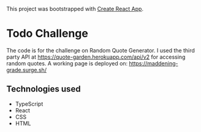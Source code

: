 This project was bootstrapped with [Create React App](https://github.com/facebook/create-react-app).

# Todo Challenge

The code is for the challenge on Random Quote Generator. I used the third party API at https://quote-garden.herokuapp.com/api/v2 for accessing random quotes. A working page is deployed on: https://maddening-grade.surge.sh/

## Technologies used

- TypeScript
- React
- CSS
- HTML
